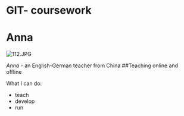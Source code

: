 # GIT- coursework
# Anna

![112.JPG](img/112.JPG)

*Anna* - an English-German teacher from China
##Teaching online and offline

What I can do:
* teach
* develop
* run

